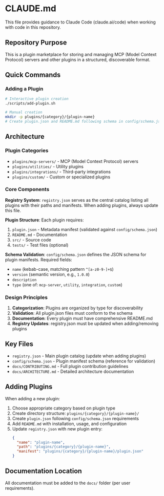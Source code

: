 # CLAUDE.md

This file provides guidance to Claude Code (claude.ai/code) when working with code in this repository.

## Repository Purpose

This is a plugin marketplace for storing and managing MCP (Model Context Protocol) servers and other plugins in a structured, discoverable format.

## Quick Commands

### Adding a Plugin
```bash
# Interactive plugin creation
./scripts/add-plugin.sh

# Manual creation
mkdir -p plugins/{category}/{plugin-name}
# Create plugin.json and README.md following schema in config/schema.json
```

## Architecture

### Plugin Categories
- `plugins/mcp-servers/` - MCP (Model Context Protocol) servers
- `plugins/utilities/` - Utility plugins
- `plugins/integrations/` - Third-party integrations
- `plugins/custom/` - Custom or specialized plugins

### Core Components

**Registry System**: `registry.json` serves as the central catalog listing all plugins with their paths and manifests. When adding plugins, always update this file.

**Plugin Structure**: Each plugin requires:
1. `plugin.json` - Metadata manifest (validated against `config/schema.json`)
2. `README.md` - Documentation
3. `src/` - Source code
4. `tests/` - Test files (optional)

**Schema Validation**: `config/schema.json` defines the JSON schema for plugin manifests. Required fields:
- `name` (kebab-case, matching pattern `^[a-z0-9-]+$`)
- `version` (semantic version, e.g., `1.0.0`)
- `description`
- `type` (one of: `mcp-server`, `utility`, `integration`, `custom`)

### Design Principles

1. **Categorization**: Plugins are organized by type for discoverability
2. **Validation**: All plugin.json files must conform to the schema
3. **Documentation**: Every plugin must have comprehensive README.md
4. **Registry Updates**: registry.json must be updated when adding/removing plugins

## Key Files

- `registry.json` - Main plugin catalog (update when adding plugins)
- `config/schema.json` - Plugin manifest schema (reference for validation)
- `docs/CONTRIBUTING.md` - Full plugin contribution guidelines
- `docs/ARCHITECTURE.md` - Detailed architecture documentation

## Adding Plugins

When adding a new plugin:
1. Choose appropriate category based on plugin type
2. Create directory structure: `plugins/{category}/{plugin-name}/`
3. Create `plugin.json` following `config/schema.json` requirements
4. Add `README.md` with installation, usage, and configuration
5. Update `registry.json` with new plugin entry:
   ```json
   {
     "name": "plugin-name",
     "path": "plugins/{category}/{plugin-name}",
     "manifest": "plugins/{category}/{plugin-name}/plugin.json"
   }
   ```

## Documentation Location

All documentation must be added to the `docs/` folder (per user requirements).
